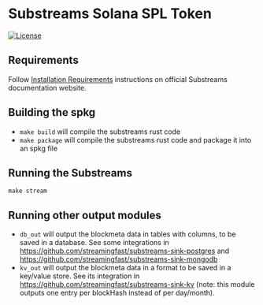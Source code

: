 # Substreams Solana SPL Token

[![License](https://img.shields.io/badge/License-Apache%202.0-blue.svg)](https://opensource.org/licenses/Apache-2.0)


## Requirements

Follow [Installation Requirements](https://substreams.streamingfast.io/developer-guide/installation-requirements#local-installation) instructions on official Substreams documentation website.

## Building the spkg

* `make build` will compile the substreams rust code
* `make package` will compile the substreams rust code and package it into an spkg file


## Running the Substreams


```
make stream
```


## Running other output modules

* `db_out` will output the blockmeta data in tables with columns, to be saved in a database. See some integrations in https://github.com/streamingfast/substreams-sink-postgres and https://github.com/streamingfast/substreams-sink-mongodb
* `kv_out` will output the blockmeta data in a format to be saved in a key/value store.  See its integration in https://github.com/streamingfast/substreams-sink-kv (note: this module outputs one entry per blockHash instead of per day/month).

